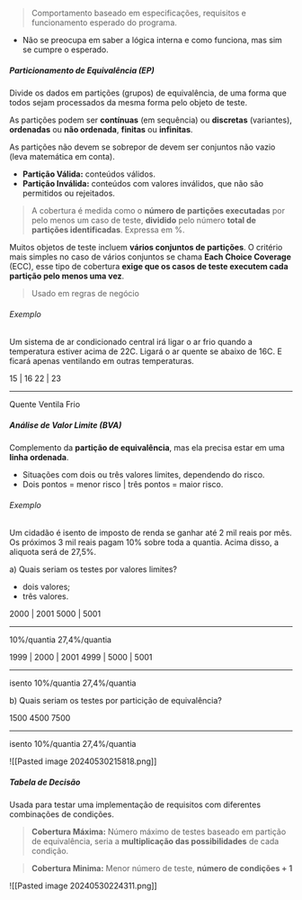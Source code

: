 
> Comportamento baseado em especificações, requisitos e funcionamento esperado do programa.

- Não se preocupa em saber a lógica interna e como funciona, mas sim se cumpre o esperado.

##### **Particionamento de Equivalência (EP)** 

Divide os dados em partições (grupos) de equivalência, de uma forma que todos sejam processados da mesma forma pelo objeto de teste. 

As partições podem ser **contínuas** (em sequência) ou **discretas** (variantes), **ordenadas** ou **não ordenada**, **finitas** ou **infinitas**.

As partições não devem se sobrepor de devem ser conjuntos não vazio (leva matemática em conta).

- **Partição Válida:** conteúdos válidos.
- **Partição Inválida:** conteúdos com valores inválidos, que não são permitidos ou rejeitados. 

> A cobertura é medida como o **número de partições executadas** por pelo menos um caso de teste, **dividido** pelo número **total de partições identificadas**. Expressa em %.

Muitos objetos de teste incluem **vários conjuntos de partições**. O critério mais simples no caso de vários conjuntos se chama **Each Choice Coverage** (ECC), esse tipo de cobertura **exige que os casos de teste executem cada partição pelo menos uma vez**.

> Usado em regras de negócio

###### Exemplo

Um sistema de ar condicionado central irá ligar o ar frio quando a temperatura estiver acima de 22C. Ligará o ar quente se abaixo de 16C. E ficará apenas ventilando em outras temperaturas.


15 | 16                                                                                                                                                22 | 23
________________________________
Quente                                                                Ventila                                                                        Frio


##### Análise de Valor Limite (BVA)

Complemento da **partição de equivalência**, mas ela precisa estar em uma **linha ordenada**.

- Situações com dois ou três valores limites, dependendo do risco.
- Dois pontos = menor risco | três pontos = maior risco.

###### Exemplo

Um cidadão é isento de imposto de renda se ganhar até 2 mil reais por mês. Os próximos 3 mil reais pagam 10% sobre toda a quantia. Acima disso, a aliquota será de 27,5%.

a) Quais seriam os testes por valores limites?
- dois valores;
- três valores.


2000  | 2001                                                                                                                          5000 | 5001
_______________________________________________
10%/quantia                                                                                                                        27,4%/quantia                      

1999 | 2000  | 2001                                                                                                    4999 | 5000 | 5001
_______________________________________________
isento                                                               10%/quantia                                              27,4%/quantia                      

b) Quais seriam os testes por particição de equivalência?

1500                                                                      4500                                                                      7500
_______________________________________________
isento                                                               10%/quantia                                              27,4%/quantia 


![[Pasted image 20240530215818.png]]

##### Tabela de Decisão

Usada para testar uma implementação de requisitos com diferentes combinações de condições.

> **Cobertura Máxima:** Número máximo de testes baseado em partição de equivalência, seria a **multiplicação das possibilidades** de cada condição.

> **Cobertura Minima:** Menor número de teste, **número de condições + 1**

![[Pasted image 20240530224311.png]]

